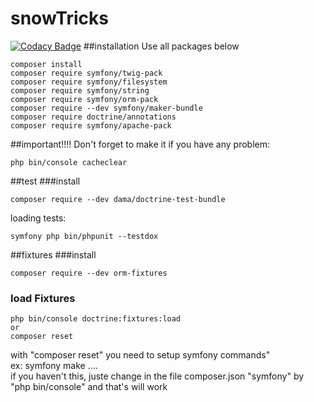 # snowTricks

[![Codacy Badge](https://app.codacy.com/project/badge/Grade/55b078bdfdd4492d8625abffa511f9a8)](https://www.codacy.com/gh/kenchi-san/snowTricks/dashboard?utm_source=github.com&amp;utm_medium=referral&amp;utm_content=kenchi-san/snowTricks&amp;utm_campaign=Badge_Grade)
##installation
Use all packages below
```
composer install
composer require symfony/twig-pack
composer require symfony/filesystem
composer require symfony/string
composer require symfony/orm-pack
composer require --dev symfony/maker-bundle
composer require doctrine/annotations
composer require symfony/apache-pack
```

##important!!!!
Don't forget to make it if you have any problem:
```
php bin/console cacheclear
```

##test
###install
```
composer require --dev dama/doctrine-test-bundle
```
loading tests:
```
symfony php bin/phpunit --testdox
```
##fixtures
###install
```
composer require --dev orm-fixtures
```
### load Fixtures
```
php bin/console doctrine:fixtures:load
or
composer reset
```
with "composer reset" you need to setup symfony commands"
<br>
ex: symfony make ....
<br>
if you haven't this, juste change in the file composer.json "symfony" by "php bin/console" and that's will work
